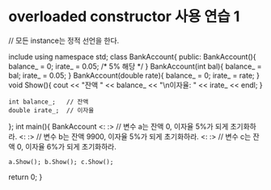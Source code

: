 
# overloaded constructor 사용 연습 1

// 모든 instance는 정적 선언을 한다.

include <iostream>
using namespace std;
class BankAccount{
  public:
    BankAccount(){  balance_ = 0; irate_ = 0.05; /* 5% 해당 */ }
    BankAccount(int bal){  balance_ = bal; irate_ = 0.05; }
    BankAccount(double rate){  balance_ = 0; irate_ = rate; }
    void Show(){ cout << "잔액 " << balance_ << "\n이자율: " << irate_ << endl; }
  
    int balance_;   // 잔액
    double irate_;  // 이자율
};
int main(){
    BankAccount <:                  :> // 변수 a는 잔액 0, 이자율 5%가 되게 초기화하라.
    <:                          :> // 변수 b는 잔액 9900, 이자율 5%가 되게 초기화하라.
    <:                          :> // 변수 c는 잔액 0, 이자율 6%가 되게 초기화하라.

    a.Show(); b.Show(); c.Show();
  return 0;
}
